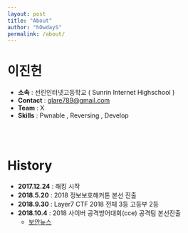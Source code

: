 ```yaml
---
layout: post
title: "About"
author: "hOwdayS"
permalink: /about/
---
```




<h1>이진헌</h1>

- __소속__ : 선린인터넷고등학교 ( Sunrin Internet Highschool )
- __Contact__ : glare789@gmail.com
- __Team__ : X
- __Skills__ : Pwnable , Reversing , Develop

<br>
<br>

<h1>History</h1>

- __2017.12.24__  : 해킹 시작
- __2018.5.20__ : 2018 정보보호해커톤 본선 진출
- __2018.9.30__ : Layer7 CTF 2018 전체 3등 고등부 2등
- __2018.10.4__ : 2018 사이버 공격방어대회(cce) 공격팀 본선진출
  - [보안뉴스](https://www.boannews.com/media/view.asp?idx=74183&fbclid=IwAR22xH_GtSWZNSKL4uvAZ5RkPUcwTlI0oTjVcJG16IhZMTbaQc9vsfSskd0)

